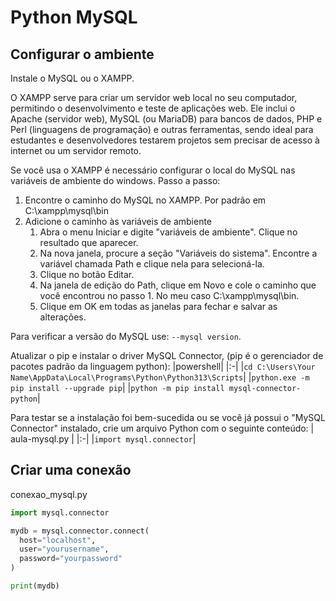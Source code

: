 # Python MySQL

## Configurar o ambiente
Instale o MySQL ou o XAMPP.

O XAMPP serve para criar um servidor web local no seu computador, permitindo o desenvolvimento e teste de aplicações web. Ele inclui o Apache (servidor web), MySQL (ou MariaDB) para bancos de dados, PHP e Perl (linguagens de programação) e outras ferramentas, sendo ideal para estudantes e desenvolvedores testarem projetos sem precisar de acesso à internet ou um servidor remoto.

Se você usa o XAMPP é necessário configurar o local do MySQL nas variáveis de ambiente do windows. Passo a passo:
1. Encontre o caminho do MySQL no XAMPP. Por padrão em C:\xampp\mysql\bin
2. Adicione o caminho às variáveis de ambiente
    1. Abra o menu Iniciar e digite "variáveis de ambiente". Clique no resultado que aparecer.
    2. Na nova janela, procure a seção "Variáveis do sistema". Encontre a variável chamada Path e clique nela para selecioná-la.
    3. Clique no botão Editar.
    4. Na janela de edição do Path, clique em Novo e cole o caminho que você encontrou no passo 1. No meu caso C:\xampp\mysql\bin.
    5. Clique em OK em todas as janelas para fechar e salvar as alterações.

Para verificar a versão do MySQL use: ``--mysql version``.

Atualizar o pip e instalar o driver MySQL Connector, (pip é o gerenciador de pacotes padrão da linguagem python):
|powershell|
|:-|
|``cd C:\Users\Your Name\AppData\Local\Programs\Python\Python313\Scripts``|
|``python.exe -m pip install --upgrade pip``|
|``python -m pip install mysql-connector-python``|

Para testar se a instalação foi bem-sucedida ou se você já possui o "MySQL Connector" instalado, crie um arquivo Python com o seguinte conteúdo:
| aula-mysql.py |
|:-|
|``import mysql.connector``|

## Criar uma conexão
conexao_mysql.py
```python
import mysql.connector

mydb = mysql.connector.connect(
  host="localhost",
  user="yourusername",
  password="yourpassword"
)

print(mydb)
```